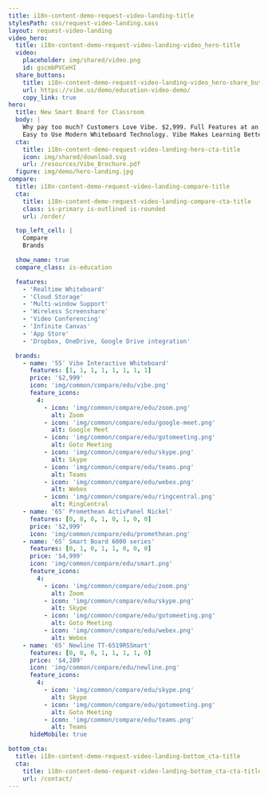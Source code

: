 ```yaml
---
title: i18n-content-demo-request-video-landing-title
stylesPath: css/request-video-landing.sass
layout: request-video-landing
video_hero:
  title: i18n-content-demo-request-video-landing-video_hero-title
  video:
    placeholder: img/shared/video.png
    id: gscmbPVCeHI
  share_buttons:
    title: i18n-content-demo-request-video-landing-video_hero-share_buttons-title
    url: https://vibe.us/demo/education-video-demo/
    copy_link: true
hero:
  title: New Smart Board for Classroom
  body: |
    Why pay too much? Customers Love Vibe. $2,999. Full Features at an Affordable Price Point.
    Easy to Use Modern Whiteboard Technology. Vibe Makes Learning Better.
  cta:
    title: i18n-content-demo-request-video-landing-hero-cta-title
    icon: img/shared/download.svg
    url: /resources/Vibe_Brochure.pdf
  figure: img/demo/hero-landing.jpg
compare:
  title: i18n-content-demo-request-video-landing-compare-title
  cta:
    title: i18n-content-demo-request-video-landing-compare-cta-title
    class: is-primary is-outlined is-rounded
    url: /order/

  top_left_cell: |
    Compare  
    Brands

  show_name: true
  compare_class: is-education

  features:
    - 'Realtime Whiteboard'
    - 'Cloud Storage'
    - 'Multi-window Support'
    - 'Wireless Screenshare'
    - 'Video Conferencing'
    - 'Infinite Canvas'
    - 'App Store'
    - 'Dropbox, OneDrive, Google Drive integration'

  brands:
    - name: '55″ Vibe Interactive Whiteboard'
      features: [1, 1, 1, 1, 1, 1, 1, 1]
      price: '$2,999'
      icon: 'img/common/compare/edu/vibe.png'
      feature_icons:
        4:
          - icon: 'img/common/compare/edu/zoom.png'
            alt: Zoom
          - icon: 'img/common/compare/edu/google-meet.png'
            alt: Google Meet
          - icon: 'img/common/compare/edu/gotomeeting.png'
            alt: Goto Meeting
          - icon: 'img/common/compare/edu/skype.png'
            alt: Skype
          - icon: 'img/common/compare/edu/teams.png'
            alt: Teams
          - icon: 'img/common/compare/edu/webex.png'
            alt: Webex
          - icon: 'img/common/compare/edu/ringcentral.png'
            alt: RingCentral
    - name: '65″ Promethean ActivPanel Nickel'
      features: [0, 0, 0, 1, 0, 1, 0, 0]
      price: '$2,999'
      icon: 'img/common/compare/edu/promethean.png'
    - name: '65″ Smart Board 6000 series'
      features: [0, 1, 0, 1, 1, 0, 0, 0]
      price: '$4,999'
      icon: 'img/common/compare/edu/smart.png'
      feature_icons:
        4:
          - icon: 'img/common/compare/edu/zoom.png'
            alt: Zoom
          - icon: 'img/common/compare/edu/skype.png'
            alt: Skype
          - icon: 'img/common/compare/edu/gotomeeting.png'
            alt: Goto Meeting
          - icon: 'img/common/compare/edu/webex.png'
            alt: Webex
    - name: '65″ Newline TT-6519RSSmart'
      features: [0, 0, 0, 1, 1, 1, 1, 0]
      price: '$4,289'
      icon: 'img/common/compare/edu/newline.png'
      feature_icons:
        4:
          - icon: 'img/common/compare/edu/skype.png'
            alt: Skype
          - icon: 'img/common/compare/edu/gotomeeting.png'
            alt: Goto Meeting
          - icon: 'img/common/compare/edu/teams.png'
            alt: Teams
      hideMobile: true

bottom_cta:
  title: i18n-content-demo-request-video-landing-bottom_cta-title
  cta:
    title: i18n-content-demo-request-video-landing-bottom_cta-cta-title
    url: /contact/
---
```

